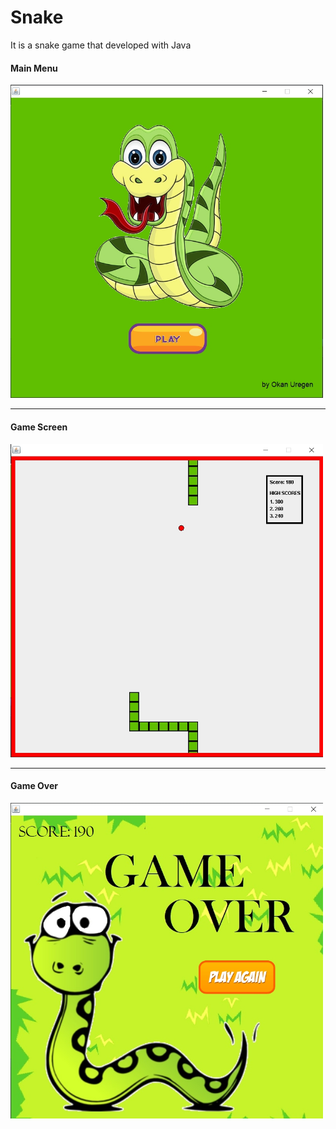 # Snake
It is a snake game that developed with Java 
<br>
<p>
<h4>Main Menu</h4>
<img src="https://github.com/okanuregen/Snake/blob/develop/ScreenShots/Main_Menu.jpeg.jpg" width="500">
</p>
<hr>
<p>
<h4>Game Screen</h4>
<img src="https://github.com/okanuregen/Snake/blob/develop/ScreenShots/Game_Screen.jpg" width="500">
</p>
<hr>
<p>
<h4>Game Over</h4>
<img src="https://github.com/okanuregen/Snake/blob/develop/ScreenShots/Game_Over.jpg" width="500">
</p>

